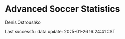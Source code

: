 # Advanced Soccer Statistics
Denis Ostroushko

<!-- gfm -->

Last successful data update: 2025-01-26 16:24:41 CST
